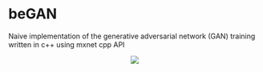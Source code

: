 # beGAN
Naive implementation of the generative adversarial network (GAN) training written in c++ using mxnet cpp API

<div align="center">
  <a href="https://github.com/DeliriumV01D/beGAN/"><img src="https://repository-images.githubusercontent.com/302872070/f6fd83eb-e218-46ee-9c2d-1e3fde5b0a9d"></a><br>
</div>
